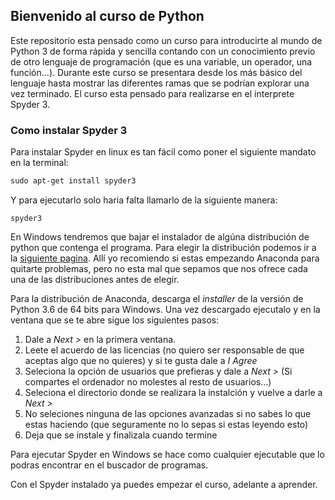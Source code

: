 ## Bienvenido al curso de Python

Este repositorio esta pensado como un curso para introducirte al mundo de Python 3 de forma rápida y sencilla contando con un conocimiento previo de otro lenguaje de programación (que es una variable, un operador, una función...). Durante este curso se presentara desde los más básico del lenguaje hasta mostrar las diferentes ramas que se podrían explorar una vez terminado. El curso esta pensado para realizarse en el interprete Spyder 3. 

### Como instalar Spyder 3

Para instalar Spyder en linux es tan fácil como poner el siguiente mandato en la terminal: 

```markdown
sudo apt-get install spyder3
```

Y para ejecutarlo solo haria falta llamarlo de la siguiente manera:

```
spyder3
```

En Windows tendremos que bajar el instalador de algúna distribución de python que contenga el programa. Para elegir la distribución podemos ir a la [siguiente pagina](https://pythonhosted.org/spyder/installation.html). Allí yo recomiendo si estas empezando Anaconda para quitarte problemas, pero no esta mal que sepamos que nos ofrece cada una de las distribuciones antes de elegir. 

Para la distribución de Anaconda, descarga el _installer_ de la versión de Python 3.6 de 64 bits para Windows. Una vez descargado ejecutalo y en la ventana que se te abre sigue los siguientes pasos:

1. Dale a _Next >_ en la primera ventana.
2. Leete el acuerdo de las licencias (no quiero ser responsable de que aceptas algo que no quieres) y si te gusta dale a _I Agree_
3. Seleciona la opción de usuarios que prefieras y dale a _Next >_ (Si compartes el ordenador no molestes al resto de usuarios...)
4. Seleciona el directorio donde se realizara la instalción y vuelve a darle a _Next >_ 
5. No seleciones ninguna de las opciones avanzadas si no sabes lo que estas haciendo (que seguramente no lo sepas si estas leyendo esto)
6. Deja que se instale y finalizala cuando termine

Para ejecutar Spyder en Windows se hace como cualquier ejecutable que lo podras encontrar en el buscador de programas. 

Con el Spyder instalado ya puedes empezar el curso, adelante a aprender. 
